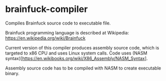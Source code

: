 # brainfuck-compiler
Compiles Brainfuck source code to executable file.

Brainfuck programming language is described at Wikipedia: https://en.wikipedia.org/wiki/Brainfuck

Current version of this compiler produces assembly source code, which is targeted to x86 CPU and uses Linux system calls. Code uses (NASM syntax)[https://en.wikibooks.org/wiki/X86_Assembly/NASM_Syntax].

Assembly source code has to be compiled with NASM to create executable binary.